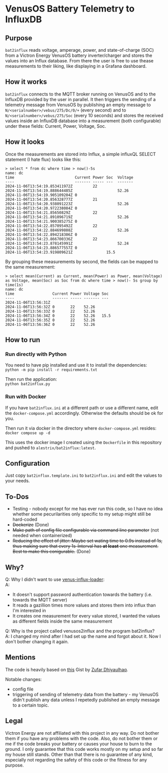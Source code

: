 # VenusOS Battery Telemetry to InfluxDB

## Purpose

`bat2influx` reads voltage, amperage, power, and state-of-charge (SOC) from a Victron Energy VenusOS
battery inverter/charger and stores the values into an Influx database. From there the user is
free to use thease measurements to their liking, like displaying in a Grafana dashboard.

## How it works

`bat2influx` connects to the MQTT broker running on VenusOS and to the InfluxDB provided by the
user in parallel. It then triggers the sending of a telemetry message from VenusOS by publishing
an empty message to `N/<serialnumber>/vebus/275/Dc/0/+` (every second) and to
`N/<serialnumber>/vebus/275/Soc` (every 10 seconds) and stores the received values inside an
InfluxDB database into a measurement (both configurable) under these fields: Current, Power,
Voltage, Soc.

## How it looks

Once the measurements are stored into Influx, a simple influxQL SELECT statement (I hate flux) looks
like this:

```
> select * from dc where time > now()-5s 
name: dc
time                           Current Power Soc  Voltage
----                           ------- ----- ---  -------
2024-11-06T13:54:19.853411972Z         22         
2024-11-06T13:54:19.888644485Z                    52.26
2024-11-06T13:54:19.905109204Z 0                  
2024-11-06T13:54:20.856328777Z         21         
2024-11-06T13:54:20.938091223Z                    52.26
2024-11-06T13:54:20.972238084Z 0                  
2024-11-06T13:54:21.85650829Z          22         
2024-11-06T13:54:21.891096719Z                    52.26
2024-11-06T13:54:21.900385275Z 0                  
2024-11-06T13:54:22.857095492Z         22         
2024-11-06T13:54:22.884699808Z                    52.26
2024-11-06T13:54:22.894218306Z 0                  
2024-11-06T13:54:23.866700336Z         22         
2024-11-06T13:54:23.878145991Z                    52.24
2024-11-06T13:54:23.886577557Z 0                  
2024-11-06T13:54:23.919809621Z               15.5 
```

By grouping these measurements by second, the fields can be mapped to the same measurement:
```
> select mean(Current) as Current, mean(Power) as Power, mean(Voltage) as Voltage, mean(Soc) as Soc from dc where time > now()- 5s group by time(1s)
name: dc
time                 Current Power Voltage Soc
----                 ------- ----- ------- ---
2024-11-06T13:56:31Z                       
2024-11-06T13:56:32Z 0       22    52.26   
2024-11-06T13:56:33Z 0       22    52.26   
2024-11-06T13:56:34Z 0       22    52.26   15.5
2024-11-06T13:56:35Z 0       22    52.26   
2024-11-06T13:56:36Z 0       22    52.26   
```

## How to run

### Run directly with Python

You need to have pip installed and use it to install the dependencies:  
`python -m pip install -r requirements.txt`

Then run the application:  
`python bat2influx.py`

### Run with Docker

If you have `bat2influx.ini` at a different path or use a different name, edit the `docker-compose.yml`
accordingly. Otherwise the defaults should be ok for you.

Then run it via docker in the directory where `docker-compose.yml` resides:  
`docker compose up -d`

This uses the docker image I created using the `Dockerfile` in this repository and pushed
to `alestrix/bat2influx:latest`.

## Configuration

Just copy `bat2influx.template.ini` to `bat2influx.ini` and edit the values to your needs.

## To-Dos

- Testing - nobody except for me has ever run this code, so I have no idea whether some pecurilarities only
specific to my setup might still be hard-coded
- ~~Dockerize~~ (Done)
- ~~Make path of config file configurable via command line parameter~~ (not needed when containerized)
- ~~Reducing the effect of jitter: Maybe set wating time to 0.9s instead of 1s, thus making sure that every 1s-Interval
has **at least** one measurement. Best to make this conigurable.~~ (Done)

## Why?

Q: Why I didn't want to use [venus-influx-loader](https://github.com/victronenergy/venus-influx-loader):  
A:  
- It doesn't support password authentication towards the battery (i.e. towards the MQTT server)
- It reads a gazillion times more values and stores them into influx than I'm interested in
- It creates one measurement for every value stored, I wanted the values as different fields inside the same measurement

Q: Why is the project called venusos2influx and the program bat2influx?  
A: I changed my mind after I had set up the name and forgot about it. Now I don't bother changing it again.

## Mentions

The code is heavily based on [this](https://gist.github.com/zufardhiyaulhaq/fe322f61b3012114379235341b935539)
Gist by [Zufar Dhiyaulhaq](https://github.com/zufardhiyaulhaq).

Notable changes:
- config file
- triggering of sending of telemetry data from the battery - my VenusOS didn't publish any data unless I
repetedly published an empty message to a certain topic.

## Legal

Victron Energy are not affiliated with this project in any way. Do not bother them if you have any problems
with the code. Also, do not bother them or me if the code breaks your battery or causes your house to burn
to the ground. I only guarantee that this code works mostly on my setup and so far my house still stands. Other
than that there is no guarantee of any kind, especially not regarding the safety of this code or the fitness
for any purpose.

